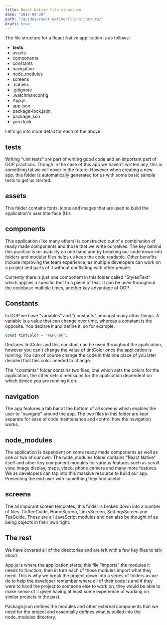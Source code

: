 ```yaml
---
title: React Native file structure
date: "2017-09-20"
path: "/guides/react-native/file-structure/"
draft: true
---
```


The file structure for a React Native application is as follows:

* __tests__
* assets
* components
* constants
* navigation
* node_modules
* screens
* .babelrc
* .gitignore
* .watchmanconfig
* App.js
* app.json
* package-lock.json
* package.json
* yarn.lock

Let's go into more detail for each of the above

## __tests__

Writing "unit tests" are part of writing good code and an important part of OOP practices. Though in the case of this app we haven't written any, this is something tat we will cover in the future. However when creating a new app, this folder is automatically generated for us with some basic sample tests to get us started.

## assets

This folder contains fonts, icons and images that are used to build the application's user interface (UI).

## components

This application (like many others) is constructed out of a combination of ready made components and those that we write ourselves. The key behind this practice is re-usability on one hand and by breaking our code down into folders and modular files helps us keep the code readable. Other benefits include improving the team experience, as multiple developers can work on a project and parts of it without conflicting with other people.

Currently there is just one component in this folder called "StyledText" which applies a specific font to a piece of text. It can be used throughout the codebase multiple times, another key advantage of OOP.

## Constants

In OOP we have "variables" and "constants" amongst many other things. A variable is a value that can change over time, whereas a constant is the opposite. You declare it and define it, so for example:

``` javascript
const tintColor = '#EFCFB6';
```

Declares tintColor and this constant can be used throughout the application, however you can't change the value of tintColor once the application is running. You can of course change the code in this one place of you later decided that this color needed to change.

The "constants" folder contains two files, one which sets the colors for the application, the other sets dimensions for the application dependent on which device you are running it on.

## navigation

The app features a tab bar at the bottom of all screens which enables the user to "navigate" around the app. The two files in this folder are kept separate for ease of code maintenance and control how the navigation works.

## node_modules

The application is dependent on some ready made components as well as one or two of our own. The node_modules folder contains "React Native" itself and other key component modules for various features such as scroll view, image display, maps, video, phone camera and many more features. We as developers can tap into this massive resource to build our app. Presenting the end user with something they find useful!

## screens

The all imporant screen templates, this folder is broken down into a number of files. CoffeeGuide, HomeScreen, LinksScreen, SettingsScreen and TeaGuide. These are all JavaScript modules and can also be thought of as being objects in their own right.

## The rest

We have covered all of the directories and are left with a few key files to talk about.

App.js is where the application starts, this file "imports" the modules it needs to function, then in turn each of those modules import what they need. This is why we break the project down into a series of folders as we do to help the developer remember where all of their code is and if they were to hand the project to someone else to work on, they would be able to make sense of it given having at least some experience of working on similar projects in the past.

Package.json defines the modules and other external components that we need for the project and essentially defines what is pulled into the node_modules directory.
